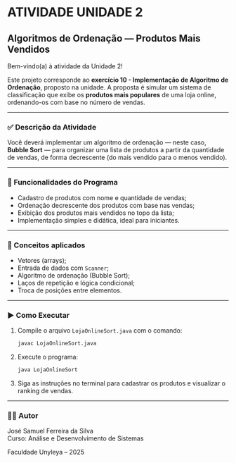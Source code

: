 # ATIVIDADE UNIDADE 2

## Algoritmos de Ordenação — Produtos Mais Vendidos

Bem-vindo(a) à atividade da Unidade 2!

Este projeto corresponde ao **exercício 10 - Implementação de Algoritmo de Ordenação**, proposto na unidade. A proposta é simular um sistema de classificação que exibe os **produtos mais populares** de uma loja online, ordenando-os com base no número de vendas.

---

### ✅ Descrição da Atividade

Você deverá implementar um algoritmo de ordenação — neste caso, **Bubble Sort** — para organizar uma lista de produtos a partir da quantidade de vendas, de forma decrescente (do mais vendido para o menos vendido).

---

### 📌 Funcionalidades do Programa

- Cadastro de produtos com nome e quantidade de vendas;
- Ordenação decrescente dos produtos com base nas vendas;
- Exibição dos produtos mais vendidos no topo da lista;
- Implementação simples e didática, ideal para iniciantes.

---

### 🧠 Conceitos aplicados

- Vetores (arrays);
- Entrada de dados com `Scanner`;
- Algoritmo de ordenação (Bubble Sort);
- Laços de repetição e lógica condicional;
- Troca de posições entre elementos.

---

### ▶️ Como Executar

1. Compile o arquivo `LojaOnlineSort.java` com o comando:

   ```bash
   javac LojaOnlineSort.java
   ```

2. Execute o programa:

   ```bash
   java LojaOnlineSort
   ```

3. Siga as instruções no terminal para cadastrar os produtos e visualizar o ranking de vendas.

---

### 👨‍💻 Autor

José Samuel Ferreira da Silva  
Curso: Análise e Desenvolvimento de Sistemas  

Faculdade Unyleya – 2025